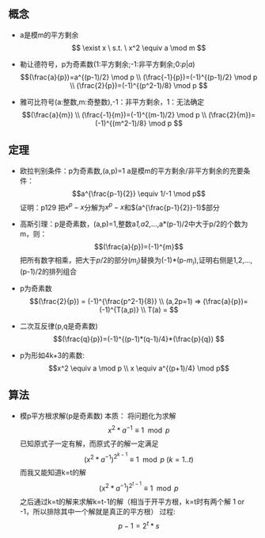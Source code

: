 ## 概念
- a是模m的平方剩余
$$ \exist x \ s.t. \ x^2 \equiv a \mod m $$

- 勒让德符号，p为奇素数(1:平方剩余;-1:非平方剩余;0:$p|a$)
$$(\frac{a}{p})=a^{(p-1)/2} \mod p \\
(\frac{-1}{p})=(-1)^{(p-1)/2} \mod p \\
(\frac{2}{p})=(-1)^{(p^2-1)/8} \mod p $$

- 雅可比符号(a:整数,m:奇整数),-1：非平方剩余，1：无法确定
$$(\frac{a}{m}) \\
(\frac{-1}{m})=(-1)^{(m-1)/2} \mod p \\
(\frac{2}{m})=(-1)^{(m^2-1)/8} \mod p $$
## 定理
- 欧拉判别条件：p为奇素数,(a,p)=1
a是模m的平方剩余/非平方剩余的充要条件：
$$a^{\frac{p-1}{2}} \equiv 1/-1 \mod p$$
证明：p129
把$x^p-x$分解为$x^p-x$和$(a^{\frac{p-1}{2}}-1)$部分

- 高斯引理：p是奇素数，(a,p)=1,整数a*1,a*2,...,a*(p-1)/2中大于p/2的个数为m，则：
$$(\frac{a}{p})=(-1)^{m}$$
把所有数字相乘，把大于$p/2$的部分($m_i$)替换为(-1)*(p-$m_i$),证明右侧是1,2,...,(p-1)/2的排列组合
- p为奇素数
$$(\frac{2}{p}) = (-1)^{\frac{p^2-1}{8}} \\
(a,2p=1) => (\frac{a}{p})=(-1)^{T(a,p)} \\
T(a) = 
$$
- 二次互反律(p,q是奇素数)
$$(\frac{q}{p})=(-1)^{(p-1)*(q-1)/4}*(\frac{p}{q}) $$

- p为形如4k+3的素数:
$$x^2 \equiv a \mod p \\
x \equiv a^{(p+1)/4} \mod p$$

## 算法
- 模p平方根求解(p是奇素数)
本质：
将问题化为求解
$$x^2*a^{-1} \equiv 1 \mod p$$
已知原式子一定有解，而原式子的解一定满足
$$(x^2*a^{-1})^{2^{k-1}} \equiv 1 \mod p \ (k=1..t )$$
而我又能知道k=t的解
$$(x^2*a^{-1})^{2^{t-1}} \equiv 1 \mod p $$
之后通过k=t的解来求解k=t-1的解（相当于开平方根，k=t时有两个解 1 or -1，所以排除其中一个解就是真正的平方根）
过程:
$$
p - 1 = 2^t*s
$$
